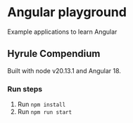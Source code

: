 # Angular playground

Example applications to learn Angular

## Hyrule Compendium

Built with node v20.13.1 and Angular 18.

### Run steps

1. Run `npm install`
2. Run `npm run start`
